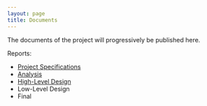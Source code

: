 ```yaml
---
layout: page
title: Documents
--- 
```


The documents of the project will progressively be published here.

Reports:
- [Project Specifications](/docs/ProjectSpecificationsDocument.pdf)
- [Analysis](/docs/DeePaint_Analysis_Report.pdf)
- [High-Level Design](/docs/High_Level_Design.pdf)
- Low-Level Design
- Final

